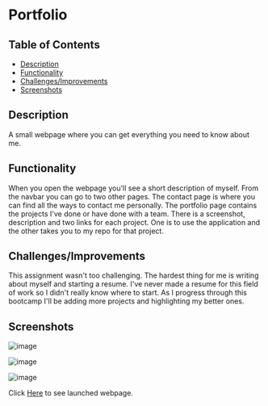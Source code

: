 # Portfolio

## Table of Contents

  - [Description](#Description)
  - [Functionality](#Functionality)
  - [Challenges/Improvements](#Challenges/Improvements)
  - [Screenshots](#Screenshots)

## Description

A small webpage where you can get everything you need to know about me.

## Functionality

When you open the webpage you'll see a short description of myself. From the navbar you can go to two other pages. The contact page is where you can find all the ways to contact me personally. The portfolio page contains the projects I've done or have done with a team. There is a screenshot, description and two links for each project. One is to use the application and the other takes you to my repo for that project.

## Challenges/Improvements

This assignment wasn't too challenging. The hardest thing for me is writing about myself and starting a resume. I've never made a resume for this field of work so I didn't really know where to start. As I progress through this bootcamp I'll be adding more projects and highlighting my better ones.

## Screenshots

![image](https://user-images.githubusercontent.com/69565347/96184558-81a45280-0eed-11eb-9ecc-d155ce83553f.png)

![image](https://user-images.githubusercontent.com/69565347/96185752-38ed9900-0eef-11eb-958a-73302fb85874.png)

![image](https://user-images.githubusercontent.com/69565347/96185850-65091a00-0eef-11eb-996e-dbeedd3a2f20.png)

Click [Here](https://npcoding25.github.io/Portfolio/) to see launched webpage.